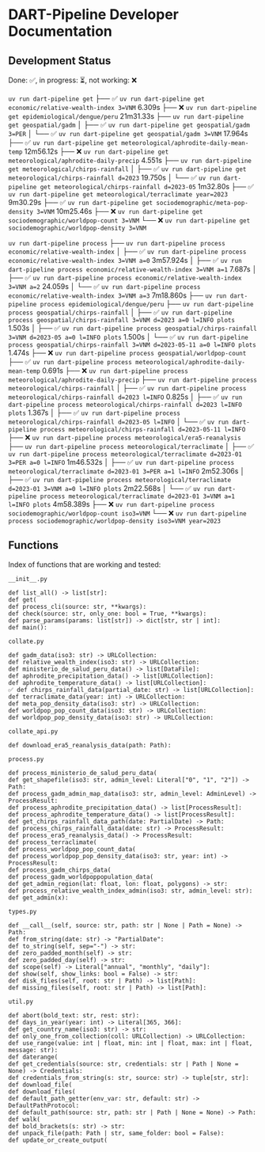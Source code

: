 DART-Pipeline Developer Documentation
=====================================

Development Status
------------------
Done: ✅, in progress: ⏳, not working: ❌

`uv run dart-pipeline get`
 ├── ✅ `uv run dart-pipeline get economic/relative-wealth-index 3=VNM` 6.309s
 ├── ❌ `uv run dart-pipeline get epidemiological/dengue/peru` 21m31.33s
 ├── `uv run dart-pipeline get geospatial/gadm`
 │    ├── ✅ `uv run dart-pipeline get geospatial/gadm 3=PER` 
 │    └── ✅ `uv run dart-pipeline get geospatial/gadm 3=VNM` 17.964s
 ├── ✅ `uv run dart-pipeline get meteorological/aphrodite-daily-mean-temp` 12m56.12s
 ├── ❌ `uv run dart-pipeline get meteorological/aphrodite-daily-precip` 4.551s
 ├── `uv run dart-pipeline get meteorological/chirps-rainfall`
 │    ├── ✅ `uv run dart-pipeline get meteorological/chirps-rainfall d=2023` 19.750s
 │    └── ✅ `uv run dart-pipeline get meteorological/chirps-rainfall d=2023-05` 1m32.80s
 ├── ✅ `uv run dart-pipeline get meteorological/terraclimate year=2023` 9m30.29s
 ├── ✅ `uv run dart-pipeline get sociodemographic/meta-pop-density 3=VNM` 10m25.46s
 ├── ❌ `uv run dart-pipeline get sociodemographic/worldpop-count 3=VNM`
 └── ❌ `uv run dart-pipeline get sociodemographic/worldpop-density 3=VNM`

`uv run dart-pipeline process`
 ├── `uv run dart-pipeline process economic/relative-wealth-index`
 │    ├── ✅ `uv run dart-pipeline process economic/relative-wealth-index 3=VNM a=0` 3m57.924s
 │    ├── ✅ `uv run dart-pipeline process economic/relative-wealth-index 3=VNM a=1` 7.687s
 │    ├── ✅ `uv run dart-pipeline process economic/relative-wealth-index 3=VNM a=2` 24.059s
 │    └── ✅ `uv run dart-pipeline process economic/relative-wealth-index 3=VNM a=3` 7m18.860s
 ├── `uv run dart-pipeline process epidemiological/dengue/peru`
 ├── `uv run dart-pipeline process geospatial/chirps-rainfall`
 │    ├── ✅ `uv run dart-pipeline process geospatial/chirps-rainfall 3=VNM d=2023 a=0 l=INFO plots` 1.503s
 │    ├── ✅ `uv run dart-pipeline process geospatial/chirps-rainfall 3=VNM d=2023-05 a=0 l=INFO plots` 1.500s
 │    └── ✅ `uv run dart-pipeline process geospatial/chirps-rainfall 3=VNM d=2023-05-11 a=0 l=INFO plots` 1.474s
 ├── ❌ `uv run dart-pipeline process geospatial/worldpop-count`
 ├── ✅ `uv run dart-pipeline process meteorological/aphrodite-daily-mean-temp` 0.691s
 ├── ❌ `uv run dart-pipeline process meteorological/aphrodite-daily-precip`
 ├── `uv run dart-pipeline process meteorological/chirps-rainfall`
 │    ├── ✅ `uv run dart-pipeline process meteorological/chirps-rainfall d=2023 l=INFO` 0.825s
 │    ├── ✅ `uv run dart-pipeline process meteorological/chirps-rainfall d=2023 l=INFO plots` 1.367s
 │    ├── ✅ `uv run dart-pipeline process meteorological/chirps-rainfall d=2023-05 l=INFO`
 │    └── ✅ `uv run dart-pipeline process meteorological/chirps-rainfall d=2023-05-11 l=INFO`
 ├── ❌ `uv run dart-pipeline process meteorological/era5-reanalysis`
 ├── `uv run dart-pipeline process meteorological/terraclimate`
 │    ├── ✅ `uv run dart-pipeline process meteorological/terraclimate d=2023-01 3=PER a=0 l=INFO` 1m46.532s
 │    ├── ✅ `uv run dart-pipeline process meteorological/terraclimate d=2023-01 3=PER a=1 l=INFO` 2m52.306s
 │    ├── ✅ `uv run dart-pipeline process meteorological/terraclimate d=2023-01 3=VNM a=0 l=INFO plots` 2m22.568s
 │    └── ✅ `uv run dart-pipeline process meteorological/terraclimate d=2023-01 3=VNM a=1 l=INFO plots` 4m58.389s
 ├── ❌ `uv run dart-pipeline process sociodemographic/worldpop-count iso3=VNM`
 └── ❌ `uv run dart-pipeline process sociodemographic/worldpop-density iso3=VNM year=2023`

Functions
---------
Index of functions that are working and tested:

`__init__.py`

```
def list_all() -> list[str]:
def get(
def process_cli(source: str, **kwargs):
def check(source: str, only_one: bool = True, **kwargs):
def parse_params(params: list[str]) -> dict[str, str | int]:
def main():
```

`collate.py`

```
def gadm_data(iso3: str) -> URLCollection:
def relative_wealth_index(iso3: str) -> URLCollection:
def ministerio_de_salud_peru_data() -> list[DataFile]:
def aphrodite_precipitation_data() -> list[URLCollection]:
def aphrodite_temperature_data() -> list[URLCollection]:
✅ def chirps_rainfall_data(partial_date: str) -> list[URLCollection]:
def terraclimate_data(year: int) -> URLCollection:
def meta_pop_density_data(iso3: str) -> URLCollection:
def worldpop_pop_count_data(iso3: str) -> URLCollection:
def worldpop_pop_density_data(iso3: str) -> URLCollection:
```

`collate_api.py`

```
def download_era5_reanalysis_data(path: Path):
```

`process.py`

```
def process_ministerio_de_salud_peru_data(
def get_shapefile(iso3: str, admin_level: Literal["0", "1", "2"]) -> Path:
def process_gadm_admin_map_data(iso3: str, admin_level: AdminLevel) -> ProcessResult:
def process_aphrodite_precipitation_data() -> list[ProcessResult]:
def process_aphrodite_temperature_data() -> list[ProcessResult]:
def get_chirps_rainfall_data_path(date: PartialDate) -> Path:
def process_chirps_rainfall_data(date: str) -> ProcessResult:
def process_era5_reanalysis_data() -> ProcessResult:
def process_terraclimate(
def process_worldpop_pop_count_data(
def process_worldpop_pop_density_data(iso3: str, year: int) -> ProcessResult:
def process_gadm_chirps_data(
def process_gadm_worldpoppopulation_data(
def get_admin_region(lat: float, lon: float, polygons) -> str:
def process_relative_wealth_index_admin(iso3: str, admin_level: str):
def get_admin(x):
```

`types.py`

```
def __call__(self, source: str, path: str | None | Path = None) -> Path:
def from_string(date: str) -> "PartialDate":
def to_string(self, sep="-") -> str:
def zero_padded_month(self) -> str:
def zero_padded_day(self) -> str:
def scope(self) -> Literal["annual", "monthly", "daily"]:
def show(self, show_links: bool = False) -> str:
def disk_files(self, root: str | Path) -> list[Path]:
def missing_files(self, root: str | Path) -> list[Path]:
```

`util.py`

```
def abort(bold_text: str, rest: str):
def days_in_year(year: int) -> Literal[365, 366]:
def get_country_name(iso3: str) -> str:
def only_one_from_collection(coll: URLCollection) -> URLCollection:
def use_range(value: int | float, min: int | float, max: int | float, message: str):
def daterange(
def get_credentials(source: str, credentials: str | Path | None = None) -> Credentials:
def credentials_from_string(s: str, source: str) -> tuple[str, str]:
def download_file(
def download_files(
def default_path_getter(env_var: str, default: str) -> DefaultPathProtocol:
def default_path(source: str, path: str | Path | None = None) -> Path:
def walk(
def bold_brackets(s: str) -> str:
def unpack_file(path: Path | str, same_folder: bool = False):
def update_or_create_output(
```
